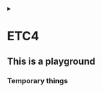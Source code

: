 <link rel="stylesheet" type="text/css" href="/css/header.css">
<link rel="stylesheet" type="text/css" href="/css/bootstrap/5.3.0-alpha1/bootstrap.css">
<div class="sticky-top bg-white pt-1 pb-2" id="header-div-max"></div>
<details id="display-none"><summary></summary>
  <script src="/js/header.js" defer="defer"></script>
  <script src="/js/table/numbering.js" defer="defer"></script>
  <script src="/js/bootstrap/5.3.0-alpha1/bootstrap.bundle.js" defer="defer"></script>
</details>

# ETC4

## This is a playground

### Temporary things

<!--
jenkins Role-based Authorization Strategy 의 기본 그룹

1. authenticated (users who logged in)
2. anonymous (any user, including ones who have not logged in)
-->

<!--
ssh Connection to ip closed by remote host. error

remote server 에서 /etc/hosts.allow, /etc/hosts.deny 로 막혀있지 않은지 확인
-->

<!--
bash shell <, << ,<<< 차이

< 는 input redirection 으로 파일의 내용을 입력으로 사용
command < file.txt

<< 는 here document 로 사용자가 입력한 값을 입력으로 사용
command <<EOT
line 1
line 2
EOT

<<< 는 문자열을 명령어의 표준 입력으로 사용
command <<< "input string"
-->

<!--
bash shell >, >> 차이

> 는 표준 출력을 파일로 redirect 하고 파일이 존재하는 경우 덮어 씀
command > file.txt

>> 는 표준 출력을 파일에 추가하여 파일이 존재하는 경우 추가로 작성함
command >> file.txt
-->

<!--
jq usage, jq 사용법

- 전체 출력하기
  - echo $json | jq '.'

- 특정 키의 값 출력하기
  - echo $json | jq '.key'

- 여러 키의 값 출력하기
  - echo $json | jq '.key1, .key2'

- 배열 모든 요소 출력하기
  - echo $json | jq '.[]'

- 배열 특정 인덱스 요소 출력하기
  - echo $json | jq '.[1]'

- 배열의 길이 출력하기
  - echo $json | jq 'length'

- 객체 배열에서 특정 키의 모든 값 출력하기
  - echo $json | jq '.[].name'

- 객체 배열을 특정 키의 값으로 정렬하기
  - echo $json | jq 'sort_by(.name)'

- 특정 조건을 만족하는 요소만 찾기
  - echo $json | jq '.[]| select(.age > 25)'

- 맵(map)을 사용하여 배열의 각 요소에 대한 새 배열 생성하기
  - echo $json | jq 'map({fullName: .name, birthYear: (2023 - .age)})'

- 리듀스(reduce)를 사용하여 배열의 합계 계산하기
  - echo $json | jq 'reduce .[]as $num (0: . + $num)'

- 변수를 사용하여 중간 결과 저장하기
  - echo $json | jq '(.details | .age) as $age | "Age is \($age)"'

- 텍스트로 변환하기
  - echo $json | jq -r '.name'

- 문자열 인터폴레이션을 사용하여 출력 형식 지정하기
  - echo $json | jq -r '"The name is \(.name) and the age is \(.age)"'

- 파일에서 json 데이터 읽기
  - jq '.' filename.json

-->